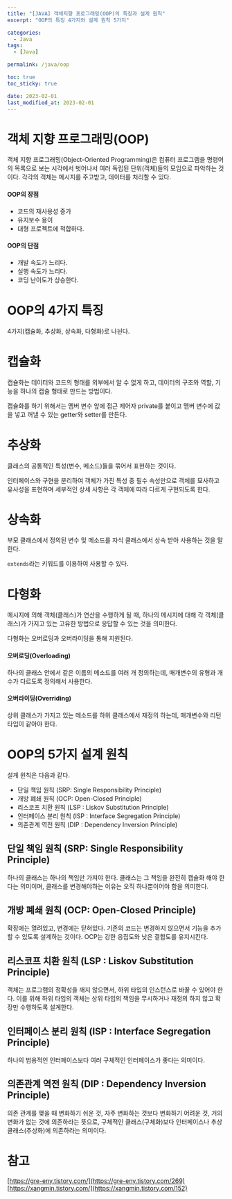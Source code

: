 ```yaml
---
title: "[JAVA] 객체지향 프로그래밍(OOP)의 특징과 설계 원칙"
excerpt: "OOP의 특징 4가지와 설계 원칙 5가지"

categories:
  - Java
tags:
  - [Java]

permalink: /java/oop

toc: true
toc_sticky: true

date: 2023-02-01
last_modified_at: 2023-02-01
---
```


# 객체 지향 프로그래밍(OOP)

객체 지향 프로그래밍(Object-Oriented Programming)은 컴퓨터 프로그램을 명령어의 목록으로 보는 시각에서 벗어나서 여러 독립된 단위(객체)들의 모임으로 파악하는 것이다. 각각의 객체는 메시지를 주고받고, 데이터를 처리할 수 있다.

#### OOP의 장점

- 코드의 재사용성 증가
- 유지보수 용이
- 대형 프로젝트에 적합하다.

#### OOP의 단점

- 개발 속도가 느리다.
- 실행 속도가 느리다.
- 코딩 난이도가 상승한다.

# OOP의 4가지 특징

4가지(캡슐화, 추상화, 상속화, 다형화)로 나뉜다.

# 캡슐화

캡슐화는 데이터와 코드의 형태를 외부에서 알 수 없게 하고, 데이터의 구조와 역할, 기능을 하나의 캡슐 형태로 만드는 방법이다.

캡슐화를 하기 위해서는 멤버 변수 앞에 접근 제어자 private를 붙이고 멤버 변수에 값을 넣고 꺼낼 수 있는 getter와 setter를 만든다.

# 추상화

클래스의 공통적인 특성(변수, 메소드)들을 묶어서 표현하는 것이다.

인터페이스와 구현을 분리하여 객체가 가진 특성 중 필수 속성만으로 객체를 묘사하고 유사성을 표현하며 세부적인 상세 사항은 각 객체에 따라 다르게 구현되도록 한다.

# 상속화

부모 클래스에서 정의된 변수 및 메소드를 자식 클래스에서 상속 받아 사용하는 것을 말한다. 

`extends`라는 키워드를 이용하여 사용할 수 있다.

# 다형화

메시지에 의해 객체(클래스)가 연산을 수행하게 될 때, 하나의 메시지에 대해 각 객체(클래스)가 가지고 있는 고유한 방법으로 응답할 수 있는 것을 의미한다.

다형화는 오버로딩과 오버라이딩을 통해 지원된다.

#### 오버로딩(Overloading)

하나의 클래스 안에서 같은 이름의 메소드를 여러 개 정의하는데, 매개변수의 유형과 개수가 다르도록 정의해서 사용한다.

#### 오버라이딩(Overriding)

상위 클래스가 가지고 있는 메소드를 하위 클래스에서 재정의 하는데, 매개변수와 리턴 타입이 같아야 한다.

# OOP의 5가지 설계 원칙

설계 원칙은 다음과 같다.
- 단일 책임 원칙 (SRP: Single Responsibility Principle)
- 개방 폐쇄 원칙 (OCP: Open-Closed Principle)
- 리스코프 치환 원칙 (LSP : Liskov Substitution Principle)
- 인터페이스 분리 원칙 (ISP : Interface Segregation Principle)
- 의존관계 역전 원칙 (DIP : Dependency Inversion Principle)

## 단일 책임 원칙 (SRP: Single Responsibility Principle)

하나의 클래스는 하나의 책임만 가져야 한다. 클래스는 그 책임을 완전히 캡슐화 해야 한다는 의미이며, 클래스를 변경해야하는 이유는 오직 하나뿐이어야 함을 의미한다.

## 개방 폐쇄 원칙 (OCP: Open-Closed Principle)

확장에는 열려있고, 변경에는 닫혀있다. 기존의 코드는 변경하지 않으면서 기능을 추가할 수 있도록 설계하는 것이다. OCP는 강한 응집도와 낮은 결합도를 유지시킨다.

## 리스코프 치환 원칙 (LSP : Liskov Substitution Principle)

객체는 프로그램의 정확성을 깨지 않으면서, 하위 타입의 인스턴스로 바꿀 수 있어야 한다. 이를 위해 하위 타입의 객체는 상위 타입의 책임을 무시하거나 재정의 하지 않고 확장만 수행하도록 설계한다.

## 인터페이스 분리 원칙 (ISP : Interface Segregation Principle)

하나의 범용적인 인터페이스보다 여러 구체적인 인터페이스가 좋다는 의미이다.

## 의존관계 역전 원칙 (DIP : Dependency Inversion Principle)

의존 관계를 맺을 때 변화하기 쉬운 것, 자주 변화하는 것보다 변화하기 어려운 것, 거의 변화가 없는 것에 의존하라는 뜻으로, 구체적인 클래스(구체화)보다 인터페이스나 추상 클래스(추상화)에 의존하라는 의미이다.

# 참고
[https://gre-eny.tistory.com/](https://gre-eny.tistory.com/269)
[https://xangmin.tistory.com/](https://xangmin.tistory.com/152)

